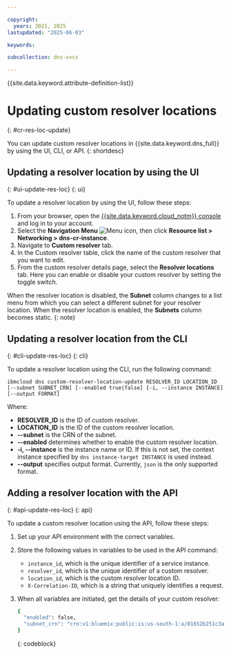 ```yaml
---

copyright:
  years: 2021, 2025
lastupdated: "2025-06-03"

keywords:

subcollection: dns-svcs

---
```


{{site.data.keyword.attribute-definition-list}}

# Updating custom resolver locations
{: #cr-res-loc-update}

You can update custom resolver locations in {{site.data.keyword.dns_full}} by using the UI, CLI, or API.
{: shortdesc}

## Updating a resolver location by using the UI
{: #ui-update-res-loc}
{: ui}

To update a resolver location by using the UI, follow these steps: 

1. From your browser, open the [{{site.data.keyword.cloud_notm}} console](/login) and log in to your account.
1. Select the **Navigation Menu** ![Menu icon](../icons/icon_hamburger.svg), then click **Resource list > Networking > dns-cr-instance**.
1. Navigate to **Custom resolver** tab.
1. In the Custom resolver table, click the name of the custom resolver that you want to edit.
1. From the custom resolver details page, select the **Resolver locations** tab. Here you can enable or disable your custom resolver by setting the toggle switch.

  When the resolver location is disabled, the **Subnet** column changes to a list menu from which you can select a different subnet for your resolver location. When the resolver location is enabled, the **Subnets** column becomes static.
  {: note}

## Updating a resolver location from the CLI
{: #cli-update-res-loc}
{: cli}

To update a resolver location using the CLI, run the following command:

`ibmcloud dns custom-resolver-location-update RESOLVER_ID LOCATION_ID [--subnet SUBNET_CRN] [--enabled true|false] [-i, --instance INSTANCE] [--output FORMAT]`

Where:

- **RESOLVER_ID** is the ID of custom resolver.
- **LOCATION_ID** is the ID of the custom resolver location.
- **--subnet** is the CRN of the subnet.
- **--enabled** determines whether to enable the custom resolver location.
- **-i, --instance** is the instance name or ID. If this is not set, the context instance specified by `dns instance-target INSTANCE` is used instead.
- **--output** specifies output format. Currently, `json` is the only supported format.

## Adding a resolver location with the API
{: #api-update-res-loc}
{: api}

To update a custom resolver location using the API, follow these steps:

1. Set up your API environment with the correct variables.
1. Store the following values in variables to be used in the API command:
    * `instance_id`, which is the unique identifier of a service instance.
    * `resolver_id`, which is the unique identifier of a custom resolver.
    * `location_id`, which is the custom resolver location ID.
    * `X-Correlation-ID`, which is a string that uniquely identifies a request.
1. When all variables are initiated, get the details of your custom resolver:

    ```sh
    {
      "enabled": false,
      "subnet_crn": "crn:v1:bluemix:public:is:us-south-1:a/01652b251c3ae2787110a995d8db0135::subnet:0716-b49ef064-0f89-4fb1-8212-135b12568f04"
    }
    ```
    {: codeblock}
